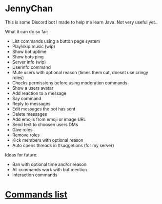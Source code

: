 # JennyChan
This is some Discord bot I made to help me learn Java. Not very useful yet..


What it can do so far:
- List commands using a button page system
- Play/skip music (wip)
- Show bot uptime 
- Show bots ping
- Server info (wip)
- Userinfo command
- Mute users with optional reason (times them out, doesnt use cringy roles)
- Checks permissions before using moderation commands
- Show a users avatar
- Add reaction to a message
- Say command
- Reply to messages
- Edit messages the bot has sent
- Delete messages
- Add emojis from emoji or image URL
- Send text to choosen users DMs
- Give roles
- Remove roles
- Kick members with optional reason
- Auto opens threads in #suggetions (for my server)


Ideas for future:
- Ban with optional time and/or reason
- All commands work with bot mention
- Interaction commands


# [Commands list](COMMANDS.md)

